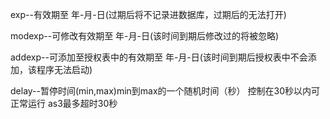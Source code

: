 exp--有效期至 年-月-日(过期后将不记录进数据库，过期后的无法打开)

modexp--可修改有效期至 年-月-日(该时间到期后修改过的将被忽略)

addexp--可添加至授权表中的有效期至 年-月-日(该时间到期后授权表中不会添加，该程序无法启动)

delay--暂停时间(min,max)min到max的一个随机时间（秒） 控制在30秒以内可正常运行 as3最多超时30秒
